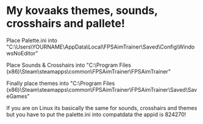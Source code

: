 # My kovaaks themes, sounds, crosshairs and pallete!

Place Palette.ini into "C:\Users\YOURNAME\AppData\Local\FPSAimTrainer\Saved\Config\WindowsNoEditor"

Place Sounds & Crosshairs into "C:\Program Files (x86)\Steam\steamapps\common\FPSAimTrainer\FPSAimTrainer"

Finally place themes into "C:\Program Files (x86)\Steam\steamapps\common\FPSAimTrainer\FPSAimTrainer\Saved\SaveGames"



If you are on Linux its basically the same for sounds, crosshairs and themes but you have to put the palette.ini into compatdata the appid is 824270!
